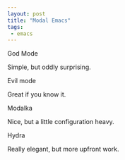 ```yaml
--- 
layout: post
title: "Modal Emacs"
tags:
 - emacs
---
```


God Mode

Simple, but oddly surprising.

Evil mode

Great if you know it.

Modalka

Nice, but a little configuration heavy.

Hydra

Really elegant, but more upfront work.
